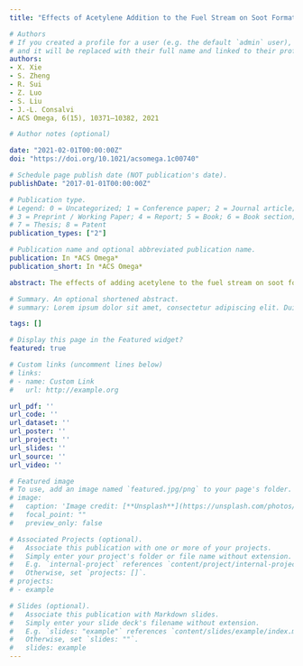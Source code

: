 ```yaml
---
title: "Effects of Acetylene Addition to the Fuel Stream on Soot Formation and Flame Properties in an Axisymmetric Laminar Coflow Ethylene/Air Diffusion Flame"

# Authors
# If you created a profile for a user (e.g. the default `admin` user), write the username (folder name) here 
# and it will be replaced with their full name and linked to their profile.
authors:
- X. Xie
- S. Zheng
- R. Sui
- Z. Luo
- S. Liu
- J.-L. Consalvi
- ACS Omega, 6(15), 10371–10382, 2021

# Author notes (optional)

date: "2021-02-01T00:00:00Z"
doi: "https://doi.org/10.1021/acsomega.1c00740"

# Schedule page publish date (NOT publication's date).
publishDate: "2017-01-01T00:00:00Z"

# Publication type.
# Legend: 0 = Uncategorized; 1 = Conference paper; 2 = Journal article;
# 3 = Preprint / Working Paper; 4 = Report; 5 = Book; 6 = Book section;
# 7 = Thesis; 8 = Patent
publication_types: ["2"]

# Publication name and optional abbreviated publication name.
publication: In *ACS Omega*
publication_short: In *ACS Omega*

abstract: The effects of adding acetylene to the fuel stream on soot formation and flame properties were investigated numerically in a laminar axisymmetric coflow ethylene/air diffusion flame using the open-source flame code Co-Flame in conjunction with an elementary gas-phase chemistry scheme and detailed transport and thermodynamic database. Radiation heat transfer of the radiating gases (H2O, C2H2, CO, and CO2) and soot was calculated using a statistical narrow-band correlated-k-based wide band model coupled with the discrete-ordinates method. The soot formation was described by the consecutive steps of soot nucleation, surface growth of soot particles via polycyclic aromatic hydrocarbons (PAHs)-soot condensation or the hydrogen abstraction acetylene addition (HACA) mechanism, and soot oxidation. The added acetylene affected the flame structure and soot concentration through not only chemical reactions among different species but also radiation effects. The chemical effect due to the added acetylene had a significant impact on soot formation. Specifically, it was confirmed that the addition of 10% acetylene caused an increase in the peak soot volumetric fraction (SVF) by 14.9% and the peak particle number density by about 21.1% (z = 1.5 cm). Furthermore, increasing acetylene concentration led to higher concentrations of propargyl, benzene, and PAHs and consequently directly enhanced soot nucleation rates. In addition, the increased H mole fractions also accentuated the soot surface growth. In contrast, the radiation effect of the addition of 10% acetylene was much weaker, resulting in slightly lower flame temperature and SVF, which in turn reduced the radiant heat loss.

# Summary. An optional shortened abstract.
# summary: Lorem ipsum dolor sit amet, consectetur adipiscing elit. Duis posuere tellus ac convallis placerat. Proin tincidunt magna sed ex sollicitudin condimentum.

tags: []

# Display this page in the Featured widget?
featured: true

# Custom links (uncomment lines below)
# links:
# - name: Custom Link
#   url: http://example.org

url_pdf: ''
url_code: ''
url_dataset: ''
url_poster: ''
url_project: ''
url_slides: ''
url_source: ''
url_video: ''

# Featured image
# To use, add an image named `featured.jpg/png` to your page's folder. 
# image:
#   caption: 'Image credit: [**Unsplash**](https://unsplash.com/photos/pLCdAaMFLTE)'
#   focal_point: ""
#   preview_only: false

# Associated Projects (optional).
#   Associate this publication with one or more of your projects.
#   Simply enter your project's folder or file name without extension.
#   E.g. `internal-project` references `content/project/internal-project/index.md`.
#   Otherwise, set `projects: []`.
# projects:
# - example

# Slides (optional).
#   Associate this publication with Markdown slides.
#   Simply enter your slide deck's filename without extension.
#   E.g. `slides: "example"` references `content/slides/example/index.md`.
#   Otherwise, set `slides: ""`.
#   slides: example
---
```

